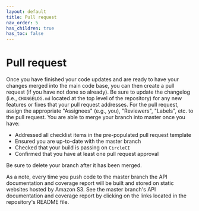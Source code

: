 ```yaml
---
layout: default
title: Pull request
nav_order: 5
has_children: true
has_toc: false
---
```


# Pull request

Once you have finished your code updates and are ready to have your changes merged into the main code base, you can then create a pull request (if you have not done so already). Be sure to update the changelog (i.e., `CHANGELOG.md` located at the top level of the repository) for any new features or fixes that your pull request addresses. For the pull request, assign the appropriate "Assignees" (e.g., you), "Reviewers", "Labels", etc. to the pull request. You are able to merge your branch into master once you have:
* Addressed all checklist items in the pre-populated pull request template
* Ensured you are up-to-date with the master branch
* Checked that your build is passing on `CircleCI`
* Confirmed that you have at least one pull request approval

Be sure to delete your branch after it has been merged.

As a note, every time you push code to the master branch the API documentation and coverage report will be built and stored on static websites hosted by Amazon S3. See the master branch's API documentation and coverage report by clicking on the links located in the repository's README file.